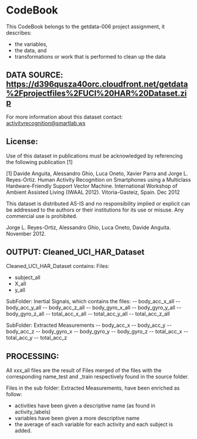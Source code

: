 CodeBook
==============================================

This CodeBook belongs to the getdata-006 project assignment, 
it describes:
- the variables, 
- the data, and 
- transformations or work that is performed to clean up the data


DATA SOURCE: https://d396qusza40orc.cloudfront.net/getdata%2Fprojectfiles%2FUCI%20HAR%20Dataset.zip 
--------------------------------------------------------------------------------------
For more information about this dataset contact: activityrecognition@smartlab.ws

License:
------------
Use of this dataset in publications must be acknowledged by referencing the following publication [1] 

[1] Davide Anguita, Alessandro Ghio, Luca Oneto, Xavier Parra and Jorge L. Reyes-Ortiz. Human Activity Recognition on Smartphones using a Multiclass Hardware-Friendly Support Vector Machine. International Workshop of Ambient Assisted Living (IWAAL 2012). Vitoria-Gasteiz, Spain. Dec 2012

This dataset is distributed AS-IS and no responsibility implied or explicit can be addressed to the authors or their institutions for its use or misuse. Any commercial use is prohibited.

Jorge L. Reyes-Ortiz, Alessandro Ghio, Luca Oneto, Davide Anguita. November 2012.



OUTPUT: Cleaned_UCI_HAR_Dataset
-----------------------------------------------------------------------------------------
Cleaned_UCI_HAR_Dataset contains:
Files:
- subject_all
- X_all
- y_all

SubFolder: Inertial Signals, which contains the files:
-- body_acc_x_all
-- body_acc_y_all
-- body_acc_z_all
-- body_gyro_x_all
-- body_gyro_y_all
-- body_gyro_z_all
-- total_acc_x_all
-- total_acc_y_all
-- total_acc_z_all

SubFolder: Extracted Measurements
-- body_acc_x
-- body_acc_y
-- body_acc_z
-- body_gyro_x
-- body_gyro_y
-- body_gyro_z
-- total_acc_x
-- total_acc_y
-- total_acc_z


PROCESSING: 
-----------------------------------------------------------------------
All xxx_all files are the result of Files merged 
of the files with the corresponding name_test and _train respectively found in the source folder.

Files in the sub folder: Extracted Measurements, have been enriched as follow:
- activities have been given a descriptive name (as found in activity_labels)
- variables have been given a more descriptive name
- the average of each variable for each activity and each subject is added.
